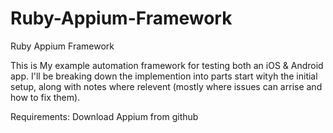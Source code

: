 # Ruby-Appium-Framework
Ruby Appium Framework

This is My example automation framework for testing both an iOS & Android app. I'll be breaking down the implemention into parts start wityh the initial setup, along with notes where relevent (mostly where issues can arrise and how to fix them).

Requirements:
Download Appium from github
